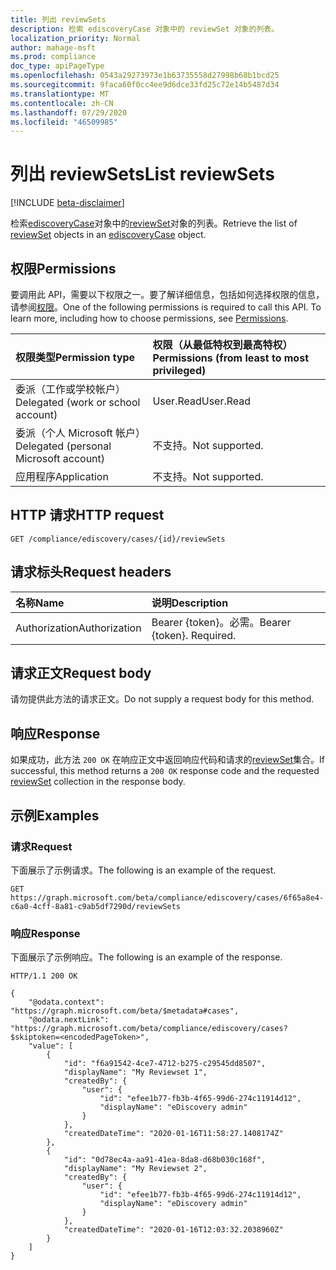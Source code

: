 ```yaml
---
title: 列出 reviewSets
description: 检索 ediscoveryCase 对象中的 reviewSet 对象的列表。
localization_priority: Normal
author: mahage-msft
ms.prod: compliance
doc_type: apiPageType
ms.openlocfilehash: 0543a29273973e1b63735558d27998b68b1bcd25
ms.sourcegitcommit: 9faca60f0cc4ee9d6dce33fd25c72e14b5487d34
ms.translationtype: MT
ms.contentlocale: zh-CN
ms.lasthandoff: 07/29/2020
ms.locfileid: "46509985"
---
```

# <a name="list-reviewsets"></a><span data-ttu-id="81768-103">列出 reviewSets</span><span class="sxs-lookup"><span data-stu-id="81768-103">List reviewSets</span></span>

[!INCLUDE [beta-disclaimer](../../includes/beta-disclaimer.md)]

<span data-ttu-id="81768-104">检索[ediscoveryCase](../resources/ediscoverycase.md)对象中的[reviewSet](../resources/reviewset.md)对象的列表。</span><span class="sxs-lookup"><span data-stu-id="81768-104">Retrieve the list of [reviewSet](../resources/reviewset.md) objects in an [ediscoveryCase](../resources/ediscoverycase.md) object.</span></span>

## <a name="permissions"></a><span data-ttu-id="81768-105">权限</span><span class="sxs-lookup"><span data-stu-id="81768-105">Permissions</span></span>

<span data-ttu-id="81768-p101">要调用此 API，需要以下权限之一。要了解详细信息，包括如何选择权限的信息，请参阅[权限](/graph/permissions-reference)。</span><span class="sxs-lookup"><span data-stu-id="81768-p101">One of the following permissions is required to call this API. To learn more, including how to choose permissions, see [Permissions](/graph/permissions-reference).</span></span>

| <span data-ttu-id="81768-108">权限类型</span><span class="sxs-lookup"><span data-stu-id="81768-108">Permission type</span></span>                        | <span data-ttu-id="81768-109">权限（从最低特权到最高特权）</span><span class="sxs-lookup"><span data-stu-id="81768-109">Permissions (from least to most privileged)</span></span> |
|:---------------------------------------|:--------------------------------------------|
| <span data-ttu-id="81768-110">委派（工作或学校帐户）</span><span class="sxs-lookup"><span data-stu-id="81768-110">Delegated (work or school account)</span></span>     | <span data-ttu-id="81768-111">User.Read</span><span class="sxs-lookup"><span data-stu-id="81768-111">User.Read</span></span> |
| <span data-ttu-id="81768-112">委派（个人 Microsoft 帐户）</span><span class="sxs-lookup"><span data-stu-id="81768-112">Delegated (personal Microsoft account)</span></span> | <span data-ttu-id="81768-113">不支持。</span><span class="sxs-lookup"><span data-stu-id="81768-113">Not supported.</span></span> |
| <span data-ttu-id="81768-114">应用程序</span><span class="sxs-lookup"><span data-stu-id="81768-114">Application</span></span>                            | <span data-ttu-id="81768-115">不支持。</span><span class="sxs-lookup"><span data-stu-id="81768-115">Not supported.</span></span> |

## <a name="http-request"></a><span data-ttu-id="81768-116">HTTP 请求</span><span class="sxs-lookup"><span data-stu-id="81768-116">HTTP request</span></span>

<!-- { "blockType": "ignored" } -->

```http
GET /compliance/ediscovery/cases/{id}/reviewSets
```

## <a name="request-headers"></a><span data-ttu-id="81768-117">请求标头</span><span class="sxs-lookup"><span data-stu-id="81768-117">Request headers</span></span>

| <span data-ttu-id="81768-118">名称</span><span class="sxs-lookup"><span data-stu-id="81768-118">Name</span></span>          | <span data-ttu-id="81768-119">说明</span><span class="sxs-lookup"><span data-stu-id="81768-119">Description</span></span>   |
|:--------------|:--------------|
| <span data-ttu-id="81768-120">Authorization</span><span class="sxs-lookup"><span data-stu-id="81768-120">Authorization</span></span> | <span data-ttu-id="81768-p102">Bearer {token}。必需。</span><span class="sxs-lookup"><span data-stu-id="81768-p102">Bearer {token}. Required.</span></span> |

## <a name="request-body"></a><span data-ttu-id="81768-123">请求正文</span><span class="sxs-lookup"><span data-stu-id="81768-123">Request body</span></span>

<span data-ttu-id="81768-124">请勿提供此方法的请求正文。</span><span class="sxs-lookup"><span data-stu-id="81768-124">Do not supply a request body for this method.</span></span>

## <a name="response"></a><span data-ttu-id="81768-125">响应</span><span class="sxs-lookup"><span data-stu-id="81768-125">Response</span></span>

<span data-ttu-id="81768-126">如果成功，此方法 `200 OK` 在响应正文中返回响应代码和请求的[reviewSet](../resources/reviewset.md)集合。</span><span class="sxs-lookup"><span data-stu-id="81768-126">If successful, this method returns a `200 OK` response code and the requested [reviewSet](../resources/reviewset.md) collection in the response body.</span></span>

## <a name="examples"></a><span data-ttu-id="81768-127">示例</span><span class="sxs-lookup"><span data-stu-id="81768-127">Examples</span></span>

### <a name="request"></a><span data-ttu-id="81768-128">请求</span><span class="sxs-lookup"><span data-stu-id="81768-128">Request</span></span>

<span data-ttu-id="81768-129">下面展示了示例请求。</span><span class="sxs-lookup"><span data-stu-id="81768-129">The following is an example of the request.</span></span>
<!-- {
  "blockType": "request",
  "name": "list_reviewset",
  "@odata.type": "microsoft.graph.reviewSet"
}-->

```http
GET https://graph.microsoft.com/beta/compliance/ediscovery/cases/6f65a8e4-c6a0-4cff-8a81-c9ab5df7290d/reviewSets
```

### <a name="response"></a><span data-ttu-id="81768-130">响应</span><span class="sxs-lookup"><span data-stu-id="81768-130">Response</span></span>

<span data-ttu-id="81768-131">下面展示了示例响应。</span><span class="sxs-lookup"><span data-stu-id="81768-131">The following is an example of the response.</span></span>

<!-- {
  "blockType": "response",
  "truncated": true,
  "@odata.type": "microsoft.graph.reviewSet"
} -->

```http
HTTP/1.1 200 OK

{
    "@odata.context": "https://graph.microsoft.com/beta/$metadata#cases",
    "@odata.nextLink": "https://graph.microsoft.com/beta/compliance/ediscovery/cases?$skiptoken=<encodedPageToken>",
    "value": [
        {
            "id": "f6a91542-4ce7-4712-b275-c29545dd8507",
            "displayName": "My Reviewset 1",
            "createdBy": {
                "user": {
                    "id": "efee1b77-fb3b-4f65-99d6-274c11914d12",
                    "displayName": "eDiscovery admin"
                }
            },
            "createdDateTime": "2020-01-16T11:58:27.1408174Z"
        },
        {
            "id": "0d78ec4a-aa91-41ea-8da8-d68b030c168f",
            "displayName": "My Reviewset 2",
            "createdBy": {
                "user": {
                    "id": "efee1b77-fb3b-4f65-99d6-274c11914d12",
                    "displayName": "eDiscovery admin"
                }
            },
            "createdDateTime": "2020-01-16T12:03:32.2038960Z"
        }
    ]
}
```

<!-- uuid: 16cd6b66-4b1a-43a1-adaf-3a886856ed98
2019-02-04 14:57:30 UTC -->
<!-- {
  "type": "#page.annotation",
  "description": "Delete reviewSet",
  "keywords": "",
  "section": "documentation",
  "tocPath": ""
}-->
